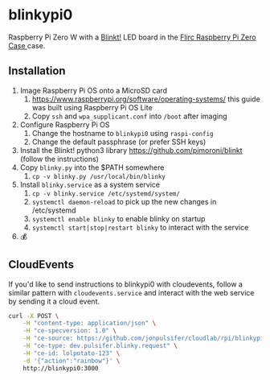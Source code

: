 # blinkypi0

Raspberry Pi Zero W with a [Blinkt!](https://github.com/pimoroni/blinkt) LED board in the [Flirc Raspberry Pi Zero Case
](https://flirc.tv/more/flirc-raspberry-pi-zero-case) case.

## Installation

1. Image Raspberry Pi OS onto a MicroSD card
   1. <https://www.raspberrypi.org/software/operating-systems/> this  guide was built using Raspberry Pi OS Lite
   1. Copy `ssh` and `wpa_supplicant.conf` into `/boot` after imaging
2. Configure Raspberry Pi OS
   1. Change the hostname to `blinkypi0` using `raspi-config`
   1. Change the default passphrase (or prefer SSH keys)
1. Install the Blinkt! python3 library <https://github.com/pimoroni/blinkt> (follow the instructions)
1. Copy `blinky.py` into the $PATH somewhere
   1. `cp -v blinky.py /usr/local/bin/blinky`
1. Install `blinky.service` as a system service
   1. `cp -v blinky.service /etc/systemd/system/`
   1. `systemctl daemon-reload` to pick up the new changes in /etc/systemd
   1. `systemctl enable blinky` to enable blinky on startup
   1. `systemctl start|stop|restart blinky` to interact with the service
1. :moneybag:

## CloudEvents

If you'd like to send instructions to blinkypi0 with cloudevents, follow a similar pattern with `cloudevents.service` and interact with the web service by sending it a cloud event.

```sh
curl -X POST \
    -H "content-type: application/json" \
    -H "ce-specversion: 1.0" \
    -H "ce-source: https://github.com/jonpulsifer/cloudlab/rpi/blinkypi0" \
    -H "ce-type: dev.pulsifer.blinky.request" \
    -H "ce-id: lolpotato-123" \
    -d '{"action":"rainbow"}' \
    http://blinkypi0:3000
```

